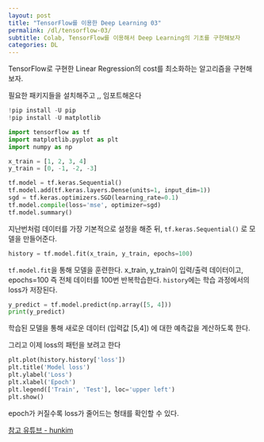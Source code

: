```yaml
---
layout: post
title: "TensorFlow를 이용한 Deep Learning 03"
permalink: /dl/tensorflow-03/
subtitle: Colab, TensorFlow를 이용해서 Deep Learning의 기초를 구현해보자 
categories: DL
---
```



TensorFlow로 구현한 Linear Regression의 cost를 최소화하는 알고리즘을 구현해보자. 

필요한 패키지들을 설치해주고 ,, 임포트해온다 

```python
!pip install -U pip
!pip install -U matplotlib

import tensorflow as tf
import matplotlib.pyplot as plt
import numpy as np
```

```python
x_train = [1, 2, 3, 4]
y_train = [0, -1, -2, -3]

tf.model = tf.keras.Sequential()
tf.model.add(tf.keras.layers.Dense(units=1, input_dim=1))
sgd = tf.keras.optimizers.SGD(learning_rate=0.1)
tf.model.compile(loss='mse', optimizer=sgd)
tf.model.summary()
```

지난번처럼 데이터를 가장 기본적으로 설정을 해준 뒤, `tf.keras.Sequential()` 로 모델을 만들어준다. 

```python
history = tf.model.fit(x_train, y_train, epochs=100)
```

`tf.model.fit`을 통해 모델을 훈련한다. x_train, y_train이 입력/출력 데이터이고, epochs=100 즉 전체 데이터를 100번 반복학습한다. `history`에는 학습 과정에서의 loss가 저장된다. 

```python
y_predict = tf.model.predict(np.array([5, 4]))
print(y_predict)
```

학습된 모델을 통해 새로운 데이터 (입력값 [5,4]) 에 대한 예측값을 계산하도록 한다. 

그리고 이제 loss의 패턴을 보려고 한다 

```python
plt.plot(history.history['loss'])
plt.title('Model loss')
plt.ylabel('Loss')
plt.xlabel('Epoch')
plt.legend(['Train', 'Test'], loc='upper left')
plt.show()
```

epoch가 커질수록 loss가 줄어드는 형태를 확인할 수 있다.


[참고 유튜브 - hunkim](https://www.youtube.com/watch?v=Y0EF9VqRuEA&list=PLlMkM4tgfjnLSOjrEJN31gZATbcj_MpUm&index=8)